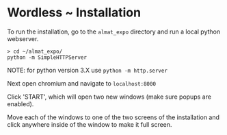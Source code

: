 # Wordless ~ Installation

To run the installation, go to the `almat_expo` directory
and run a local python webserver.

```
> cd ~/almat_expo/
python -m SimpleHTTPServer
```

NOTE: for python version 3.X use `python -m http.server`

Next open chromium and navigate to `localhost:8000`

Click 'START', which will open two new windows (make sure popups are enabled).

Move each of the windows to one of the two screens of the installation and
click anywhere inside of the window to make it full screen.
